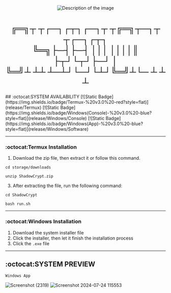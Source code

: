 <div align="center">
  <img src="https://example.com/your-image.jpg" alt="Description of the image">
  <h1>
╔═╗┬ ┬┌─┐┌┬┐┌─┐┬ ┬╔═╗┬─┐┬ ┬┌─┐┌┬┐<br>
╚═╗├─┤├─┤ │││ ││││║  ├┬┘└┬┘├─┘ │ <br>
╚═╝┴ ┴┴ ┴─┴┘└─┘└┴┘╚═╝┴└─ ┴ ┴   ┴ <br>
</h1>
</div>
## :octocat:SYSTEM AVAILABILITY
[![Static Badge](https://img.shields.io/badge/Termux-%20v3.0%20-red?style=flat)](release/Termux)
[![Static Badge](https://img.shields.io/badge/Windows(Console)-%20v3.0%20-blue?style=flat)](release/Windows/Console)
[![Static Badge](https://img.shields.io/badge/Windows(App)-%20v3.0%20-blue?style=flat)](release/Windows/Software)

--------------
### :octocat:Termux Installation
1. Download the zip file, then extract it or follow this command.
```
cd storage/downloads
```
```
unzip ShadowCrypt.zip
```   
3. After extracting the file, run the following command:
```
cd ShadowCrypt
```
```
bash run.sh
```
-------------
### :octocat:Windows Installation
1. Download the system installer file
2. Click the installer, then let it finish the installation process
3. Click the `.exe` file

--------------
## :octocat:SYSTEM PREVIEW
`Windows App`

![Screenshot (2319)](https://github.com/user-attachments/assets/55711a57-51eb-4792-95d5-4aea64a2553b)
![Screenshot 2024-07-24 115553](https://github.com/user-attachments/assets/8071c34e-d415-4fbb-830a-1f137ec08b84)


